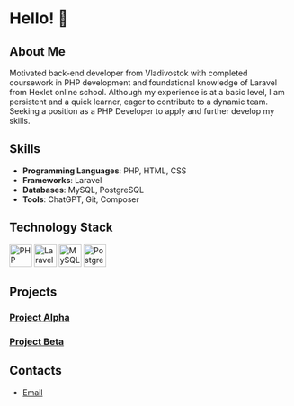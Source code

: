# Hello! 👋

## About Me

Motivated back-end developer from Vladivostok with completed coursework in PHP development and foundational knowledge of Laravel from Hexlet online school. Although my experience is at a basic level, I am persistent and a quick learner, eager to contribute to a dynamic team. Seeking a position as a PHP Developer to apply and further develop my skills.

## Skills

- **Programming Languages**: PHP, HTML, CSS
- **Frameworks**: Laravel
- **Databases**: MySQL, PostgreSQL
- **Tools**: ChatGPT, Git, Composer

## Technology Stack

[<img src="https://cdn.simpleicons.org/php/777BB4" alt="PHP" width="40" />](https://www.php.net/)
[<img src="https://cdn.simpleicons.org/laravel/FF2D20" alt="Laravel" width="40" />](https://laravel.com/)
[<img src="https://cdn.simpleicons.org/mysql/4479A1" alt="MySQL" width="40" />](https://www.mysql.com/)
[<img src="https://cdn.simpleicons.org/postgresql/336791" alt="PostgreSQL" width="40" />](https://www.postgresql.org/)

## Projects

### [Project Alpha](https://github.com/yourusername/project-alpha)


### [Project Beta](https://github.com/yourusername/project-beta)


## Contacts

- [Email](mailto:your.email@example.com)

<!--
ruzen01/ruzen01 is a ✨ _special_ ✨ repository because its README.md (this file) appears on your GitHub profile.

Here are some ideas to get you started:

- 🔭 I’m currently working on ...
- 🌱 I’m currently learning ...
- 👯 I’m looking to collaborate on ...
- 🤔 I’m looking for help with ...
- 💬 Ask me about ...
- 📫 How to reach me: ...
- 😄 Pronouns: ...
- ⚡ Fun fact: ...
-->
